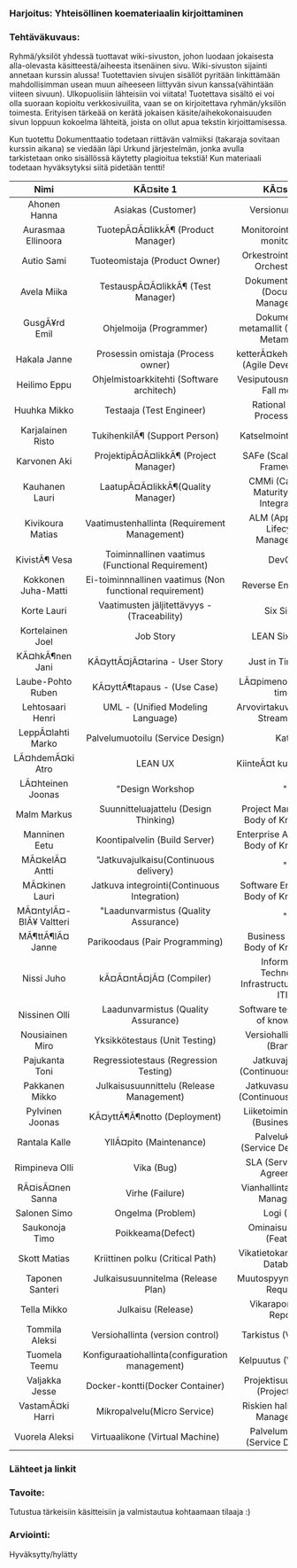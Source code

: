 ### Harjoitus:  Yhteisöllinen koemateriaalin kirjoittaminen

### Tehtäväkuvaus:

Ryhmä/yksilöt yhdessä tuottavat wiki-sivuston, johon luodaan jokaisesta alla-olevasta käsitteestä/aiheesta itsenäinen sivu. Wiki-sivuston sijainti annetaan kurssin alussa! Tuotettavien sivujen sisällöt pyritään linkittämään mahdollisimman usean muun aiheeseen liittyvän sivun kanssa(vähintään viiteen sivuun). Ulkopuolisiin lähteisiin voi viitata!
Tuotettava sisältö ei voi olla suoraan kopioitu verkkosivuilita, vaan se on kirjoitettava ryhmän/yksilön toimesta. 
Erityisen tärkeää on kerätä jokaisen käsite/aihekokonaisuuden sivun loppuun kokoelma lähteitä, joista on ollut apua tekstin kirjoittamisessa.

Kun tuotettu  Dokumenttaatio todetaan riittävän valmiiksi (takaraja sovitaan kurssin aikana) se viedään läpi Urkund järjestelmän, jonka avulla tarkistetaan onko sisällössä käytetty plagioitua tekstiä!
Kun materiaali todetaan hyväksytyksi siitä pidetään tentti!


 | Nimi | KÃ¤site 1 | KÃ¤site 2 |
 | :-:|:-:|:-:|
 | Ahonen Hanna | Asiakas (Customer) | Versionumerointi |
 | Aurasmaa Ellinoora | TuotepÃ¤Ã¤likkÃ¶ (Product Manager) | Monitorointi (Service monitoring) |
 | Autio Sami | Tuoteomistaja (Product Owner) | Orkestrointi (Service Orchestration) |
 | Avela Miika | TestauspÃ¤Ã¤likkÃ¶ (Test Manager) | Dokumentinhallinta (Document Management) |
 | GusgÃ¥rd Emil | Ohjelmoija (Programmer) | Dokumenttien metamallit (Document Metamodel) |
 | Hakala Janne | Prosessin omistaja (Process owner) | ketterÃ¤kehittÃ¤minen (Agile Development) |
 | Heilimo Eppu | Ohjelmistoarkkitehti (Software architech) | Vesiputousmalli (Water Fall model) |
 | Huuhka Mikko | Testaaja (Test Engineer) | Rational Unified Process (RUP) |
 | Karjalainen Risto | TukihenkilÃ¶ (Support Person) | Katselmointi (Review) |
 | Karvonen Aki | ProjektipÃ¤Ã¤likkÃ¶ (Project Manager) | SAFe (Scalede Agile Framework) |
 | Kauhanen Lauri | LaatupÃ¤Ã¤likkÃ¶(Quality Manager) | CMMi (Capability Maturity Model Integration ) |
 | Kivikoura Matias | Vaatimustenhallinta (Requirement Management) | ALM (Application Lifecycle Management) |
 | KivistÃ¶ Vesa | Toiminnallinen vaatimus (Functional Requirement) | DevOps |
 | Kokkonen Juha-Matti | Ei-toiminnnallinen vaatimus (Non functional requirement) | Reverse Engineering |
 | Korte Lauri | Vaatimusten jäljitettävyys - (Traceability) | Six Sigma |
 | Kortelainen Joel | Job Story | LEAN Six Sigma |
 | KÃ¤hkÃ¶nen Jani | KÃ¤yttÃ¤jÃ¤tarina - User Story | Just in Time (JIT) |
 | Laube-Pohto Ruben | KÃ¤yttÃ¶tapaus - (Use Case) | LÃ¤pimenoaika (Lead time) |
 | Lehtosaari Henri | UML - (Unified Modeling Language) | Arvovirtakuvaus (Value Stream Map) |
 | LeppÃ¤lahti Marko | Palvelumuotoilu (Service Design) |  Kate |
 | LÃ¤hdemÃ¤ki Atro | LEAN UX | KiinteÃ¤t kustannukset |
 | LÃ¤hteinen Joonas | "Design Workshop | " | Lean Body of Knowledge |
 | Malm Markus | Suunnitteluajattelu (Design Thinking) | Project Management Body of Knowledge |
 | Manninen Eetu | Koontipalvelin (Build Server) | Enterprise Architecture Body of Knowledge |
 | MÃ¤kelÃ¤ Antti | "Jatkuvajulkaisu(Continuous delivery) | " | Common Body of Knowledge |
 | MÃ¤kinen Lauri | Jatkuva integrointi(Continuous Integration) | Software Engineering Body of Knowledge |
 | MÃ¤ntylÃ¤-BlÃ¥ Valtteri | "Laadunvarmistus (Quality Assurance) | " | Architecture Body of Knowledge |
 | MÃ¶ttÃ¶lÃ¤ Janne | Parikoodaus (Pair Programming) | Business Analysis Body of Knowledge |
 | Nissi Juho | kÃ¤Ã¤ntÃ¤jÃ¤ (Compiler) | Information Technology Infrastructure Library ITIL |
 | Nissinen Olli | Laadunvarmistus (Quality Assurance) | Software testing body of knowledge |
 | Nousiainen Miro | Yksikkötestaus (Unit Testing) | Versiohallintahaara (Branch) |
 | Pajukanta Toni | Regressiotestaus (Regression Testing) | Jatkuvajulkaisu (Continuous Delivery) |
 | Pakkanen Mikko | Julkaisusuunnittelu (Release Management) | Jatkuvasuunnittelu (Continuous Planning) |
 | Pylvinen Joonas | KÃ¤yttÃ¶Ã¶notto (Deployment) | Liiketoiminantavoite (Business Goal) |
 | Rantala Kalle | YllÃ¤pito (Maintenance) | Palvelukuvaus (Service Description) |
 | Rimpineva Olli | Vika (Bug) | SLA (Service Level Agreement) |
 | RÃ¤isÃ¤nen Sanna | Virhe (Failure) | Vianhallinta (Incident Managment) |
 | Salonen Simo | Ongelma (Problem) | Logi (Log) |
 | Saukonoja Timo | Poikkeama(Defect) | Ominaisuus/piirre (Feature) |
 | Skott Matias | Kriittinen polku (Critical Path) | Vikatietokanta (Defect Database) |
 | Taponen Santeri | Julkaisusuunnitelma (Release Plan) | Muutospyyntö(Change Request) |
 | Tella Mikko | Julkaisu (Release) | Vikaraportti (Bug Report) |
 | Tommila Aleksi | Versiohallinta (version control) | Tarkistus (Verifiointi) |
 | Tuomela Teemu | Konfiguraatiohallinta(configuration management) | Kelpuutus (Validation) |
 | Valjakka Jesse | Docker-kontti(Docker Container) | Projektisuunnitelma (Project Plan) |
 | VastamÃ¤ki Harri | Mikropalvelu(Micro Service) | Riskien hallinta (Risk Management) |
 | Vuorela Aleksi | Virtuaalikone (Virtual Machine) | Palvelumuotoilija (Service Designer) |

### Lähteet ja linkit

### Tavoite:

Tutustua tärkeisiin käsitteisiin ja valmistautua kohtaamaan tilaaja :)


### Arviointi:

Hyväksytty/hylätty

